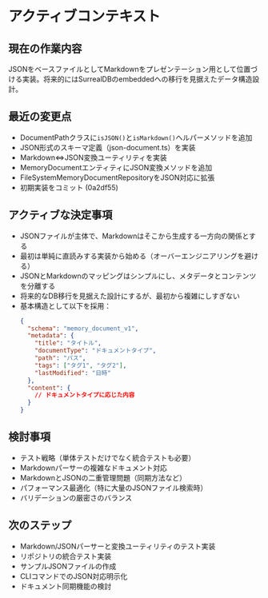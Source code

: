 # アクティブコンテキスト

## 現在の作業内容

JSONをベースファイルとしてMarkdownをプレゼンテーション用として位置づける実装。将来的にはSurrealDBのembeddedへの移行を見据えたデータ構造設計。

## 最近の変更点

- DocumentPathクラスに`isJSON()`と`isMarkdown()`ヘルパーメソッドを追加
- JSON形式のスキーマ定義（json-document.ts）を実装
- Markdown⇔JSON変換ユーティリティを実装
- MemoryDocumentエンティティにJSON変換メソッドを追加
- FileSystemMemoryDocumentRepositoryをJSON対応に拡張
- 初期実装をコミット (0a2df55)

## アクティブな決定事項

- JSONファイルが主体で、Markdownはそこから生成する一方向の関係とする
- 最初は単純に直読みする実装から始める（オーバーエンジニアリングを避ける）
- JSONとMarkdownのマッピングはシンプルにし、メタデータとコンテンツを分離する
- 将来的なDB移行を見据えた設計にするが、最初から複雑にしすぎない
- 基本構造として以下を採用：
  ```json
  {
    "schema": "memory_document_v1",
    "metadata": {
      "title": "タイトル",
      "documentType": "ドキュメントタイプ",
      "path": "パス",
      "tags": ["タグ1", "タグ2"],
      "lastModified": "日時"
    },
    "content": {
      // ドキュメントタイプに応じた内容
    }
  }
  ```

## 検討事項

- テスト戦略（単体テストだけでなく統合テストも必要）
- Markdownパーサーの複雑なドキュメント対応
- MarkdownとJSONの二重管理問題（同期方法など）
- パフォーマンス最適化（特に大量のJSONファイル検索時）
- バリデーションの厳密さのバランス

## 次のステップ

- Markdown/JSONパーサーと変換ユーティリティのテスト実装
- リポジトリの統合テスト実装
- サンプルJSONファイルの作成
- CLIコマンドでのJSON対応明示化
- ドキュメント同期機能の検討
